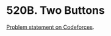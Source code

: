 # 520B. Two Buttons

[Problem statement on Codeforces](https://codeforces.com/problemset/problem/520/B?locale=en).
